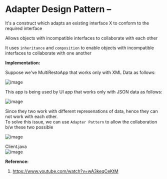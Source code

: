 # Adapter Design Pattern – 

It's a construct which adapts an existing interface X to conform to the required interface  

Allows objects with incompatible interfaces to collaborate with each other  

It uses `inheritance` and `composition` to enable objects with incompatible interfaces to collaborate with one another  

**Implementation:**  

Suppose we've MultiRestoApp that works only with XML Data as follows:  

![image](https://user-images.githubusercontent.com/26399543/152834812-23683c8c-3749-4396-8e36-2b95e62b47aa.png)  

This app is being used by UI app that works only with JSON data as follows:  

![image](https://user-images.githubusercontent.com/26399543/152835052-bdfa3519-5e2b-4fb2-a994-f09633ee8c6b.png)  

Since they two work with different represenations of data, hence they can not work with each other.  
To solve this issue, we can use `Adapter Pattern` to allow the collaboration b/w these two possible  

![image](https://user-images.githubusercontent.com/26399543/152835445-da75bbbd-21a4-46ab-bfc5-99e65bff6564.png)  

Client.java  
![image](https://user-images.githubusercontent.com/26399543/152835536-6aff736e-dfd7-42ad-b3fe-2b41a28c9ad0.png)  

**Reference:**  
1. https://www.youtube.com/watch?v=wA3keqCeKtM

